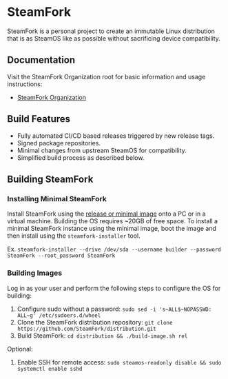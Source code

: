 # SteamFork
SteamFork is a personal project to create an immutable Linux distribution that is as SteamOS like as possible without sacrificing device compatibility.

## Documentation
Visit the SteamFork Organization root for basic information and usage instructions:
  - [SteamFork Organization](https://github.com/SteamFork)

## Build Features
* Fully automated CI/CD based releases triggered by new release tags.
* Signed package repositories.
* Minimal changes from upstream SteamOS for compatibility.
* Simplified build process as described below.

## Building SteamFork
### Installing Minimal SteamFork
Install SteamFork using the [release or minimal image](https://www.steamfork.org/steamfork-images/steamfork-installer/) onto a PC or in a virtual machine.  Building the OS requires ~20GB of free space.  To install a minimal SteamFork instance using the minimal image, boot the image and then install using the `steamfork-installer` tool.

Ex. `steamfork-installer --drive /dev/sda --username builder --password SteamFork --root_password SteamFork`

### Building Images
Log in as your user and perform the following steps to configure the OS for building:
1. Configure sudo without a password: `sudo sed -i 's~ALL$~NOPASSWD: ALL~g' /etc/sudoers.d/wheel`
2. Clone the SteamFork distribution repository: `git clone https://github.com/SteamFork/distribution.git`
3. Build SteamFork: `cd distribution && ./build-image.sh rel`

Optional:
1. Enable SSH for remote access: `sudo steamos-readonly disable && sudo systemctl enable sshd`
